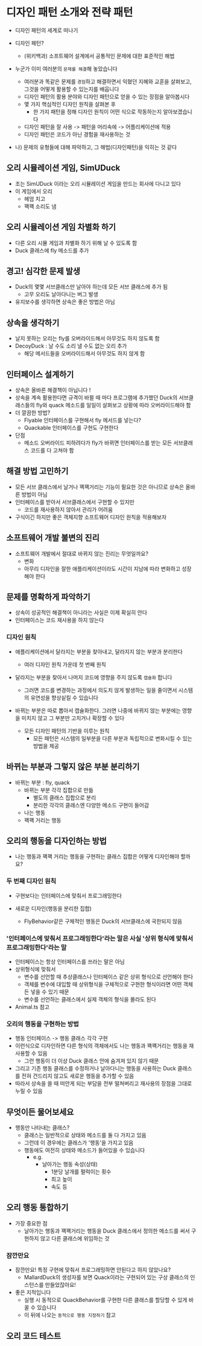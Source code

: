 # 디자인 패턴 소개와 전략 패턴

- 디자인 패턴의 세계로 떠나기

- 디자인 패턴?

  - (위키백과) 소프트웨어 설계에서 공통적인 문제에 대한 표준적인 해법

- 누군가 이미 여러분의 `문제를 해결`해 놓았습니다

  - 여러분과 똑같은 문제를 `경험`하고 해결하면서 익혔던 지혜와 교훈을 살펴보고,
    그것을 어떻게 활용할 수 있는지를 배웁니다
  - 디자인 패턴의 활용 분야와 디자인 패턴으로 얻을 수 있는 장점을 알아봅시다
  - 몇 가지 핵심적인 디자인 원칙을 살펴본 후
    - 한 가지 패턴을 정해 디자인 원칙이 어떤 식으로 작동하는지 알아보겠습니다
  - 디자인 패턴을 잘 사용 -> 패턴을 머리속에 -> 어플리케이션에 적용
  - 디자인 패턴은 코드가 아닌 경험을 재사용하는 것

- 나) 문제의 유형들에 대해 파악하고, 그 해법(디자인패턴)을 익히는 것 같다

## 오리 시뮬레이션 게임, SimUDuck

- 조는 SimUDuck 이라는 오리 시뮬레이션 게임을 만드는 회사에 다니고 있다
- 이 게임에서 오리
  - 헤엄 치고
  - 꽥꽥 소리도 냄

## 오리 시뮬레이션 게임 차별화 하기

- 다른 오리 시뮬 게임과 차별화 하기 위해 날 수 있도록 함
- Duck 클래스에 fly 메소드를 추가

## 경고! 심각한 문제 발생

- Duck의 몇몇 서브클래스만 날아야 하는데 모든 서브 클래스에 추가 됨
  - 고무 오리도 날아다니는 버그 발생
- 유지보수를 생각하면 상속은 좋은 방법은 아님

## 상속을 생각하기

- 날지 못하는 오리는 fly를 오버라이드해서 아무것도 하지 않도록 함
- DecoyDuck : 날 수도 소리 낼 수도 없는 오리 추가
  - 해당 메서드들을 오버라이드해서 아무것도 하지 않게 함

## 인터페이스 설계하기

- 상속은 올바른 해결책이 아닙니다 !
- 상속을 계속 활용한다면 규격이 바뀔 때 마다 프로그램에 추가했던 Duck의 서브클래스들의
  fly와 quack 메소드를 일일이 살펴보고 상황에 따라 오버라이드해야 함
- 더 깔끔한 방법?
  - Flyable 인터페이스를 구현해서 fly 메서드를 넣는다?
  - Quackable 인터페이스를 구현도 구현한다
- 단점
  - 메소드 오버라이드 피하려다가 fly가 바뀌면 인터페이스를 받는 모든 서브클래스 코드를 다 고쳐야 함

## 해결 방법 고민하기

- 모든 서브 클래스에서 날거나 꽥꽥거리는 기능이 필요한 것은 아니므로 상속은 올바른 방법이 아님
- 인터페이스를 받아서 서브클래스에서 구현할 수 있지만
  - 코드를 재사용하지 않아서 관리가 어려움
- 구식이긴 하지만 좋은 객체지향 소프트웨어 디자인 원칙을 적용해보자

## 소프트웨어 개발 불변의 진리

- 소프트웨어 개발에서 절대로 바뀌지 않는 진리는 무엇일까요?
  - 변화
  - 아무리 디자인을 잘한 애플리케이션이라도 시간이 지남에 따라 변화하고 성장해야 한다

## 문제를 명확하게 파악하기

- 상속이 성공적인 해결책이 아니라는 사실은 이제 확실히 안다
- 인터페이스는 코드 재사용을 하지 않는다

### 디자인 원칙

- 애플리케이션에서 달라지는 부분을 찾아내고, 달라지지 않는 부분과 분리한다

  - 여러 디자인 원칙 가운데 첫 번째 원칙

- 달라지는 부분을 찾아서 나머지 코드에 영향을 주지 않도록 `캡슐화` 합니다

  - 그러면 코드를 변경하는 과정에서 의도치 않게 발생하는 일을 줄이면서 시스템의 유연성을 향상싵킬 수 있습니다

- 바뀌는 부분은 따로 뽑아서 캡슐화한다. 그러면 나중에 바뀌지 않는 부분에는 영향을 미치지 않고
  그 부분만 고치거나 확장할 수 있다
  - 모든 디자인 패턴의 기반을 이루는 원칙
    - 모든 패턴은 시스템의 일부분을 다른 부분과 독립적으로 변화시킬 수 있는 방법을 제공

## 바뀌는 부분과 그렇지 않은 부분 분리하기

- 바뀌는 부분 : fly, quack
  - 바뀌는 부분 각각 집합으로 만듦
    - 별도의 클래스 집합으로 분리
    - 분리한 각각의 클래스엔 다양한 메소드 구현이 들어감
  - 나는 행동
  - 꽥꽥 거리는 행동

## 오리의 행동을 디자인하는 방법

- 나는 행동과 꽥꽥 거리는 행동을 구현하는 클래스 집합은 어떻게 디자인해야 할까요?

### 두 번째 디자인 원칙

- 구현보다는 인터페이스에 맞춰서 프로그래밍한다

- 새로운 디자인(행동을 분리한 집합)
  - FlyBehavior같은 구체적인 행동은 Duck의 서브클래스에 국한되지 않음

### '인터페이스에 맞춰서 프로그래밍한다'라는 말은 사실 '상위 형식에 맞춰서 프로그래밍한다'라는 말

- 인터페이스는 항상 인터페이스를 쓰라는 말은 아님
- 상위형식에 맞춰서
  - 변수를 선언할 때 추상클래스나 인터페이스 같은 상위 형식으로 선언해야 한다
  - 객체를 변수에 대입할 때 상위형식을 구체적으로 구현한 형식이라면 어떤 객체든 넣을 수 있기 때문
  - 변수를 선언하는 클래스에서 실제 객체의 형식을 몰라도 된다
- Animal.ts 참고

### 오리의 행동을 구현하는 방법

- 행동 인터페이스 -> 행동 클래스 각각 구현
- 이런식으로 디자인하면 다른 형식의 객체에서도 나는 행동과 꽥꽥거리는 행동을 재사용할 수 있음
  - 그런 행동이 더 이상 Duck 클래스 안에 숨겨져 있지 않기 때문
- 그리고 기존 행동 클래스를 수정하거나 날아다니는 행동을 사용하는 Duck 클래스를 전혀 건드리지 않고도
  새로운 행동을 추가할 수 있음
- 따라서 상속을 쓸 때 떠안게 되는 부담을 전부 떨쳐버리고
  재사용의 장점을 그대로 누릴 수 있음

## 무엇이든 물어보세요

- 행동만 나타내는 클래스?
  - 클래스는 일반적으로 상태와 메소드를 둘 다 가지고 있음
  - 그런데 이 경우에는 클래스가 '행동'을 가지고 있음
  - 행동에도 여전히 상태와 메소드가 들어있을 수 있습니다
    - e.g.
      - 날아가는 행동 속성(상태)
        - 1분당 날개를 펄럭이는 횟수
        - 최고 높이
        - 속도 등

## 오리 행동 통합하기

- 가장 중요한 점
  - 날아가는 행동과 꽥꽥거리는 행동을 Duck 클래스에서 정의한 메소드를 써서 구현하지 않고 다른 클래스에 위임하는 것

### 잠깐만요

- 잠깐만요! 특정 구현에 맞춰서 프로그래밍하면 안된다고 하지 않았나요?
  - MallardDuck의 생성자를 보면 Quack이라는 구현되어 있는 구상 클래스의 인스턴스를 만들었잖아요!
- 좋은 지적입니다
  - 실행 시 동적으로 QuackBehavior를 구현한 다른 클래스를 할당할 수 있게 바꿀 수 있습니다
  - 이 뒤에 나오는 `동적으로 행동 지정하기` 참고

## 오리 코드 테스트
